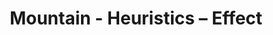 ---
title: Mountain - Heuristics – Effect
builder: true
type: coming-soon

# Content section
sections:
  - headerSection
  - servicesSection
  - subscribeSection
  - contactSection
  - mapSection

# Background effect
heuristicsEffect: 
  enable: true
  ### Use C++ Hex colors for this effects. Recommended free program ColorMania.
  backgroundColor: 0x0F1617
  color: 0x13756a

---